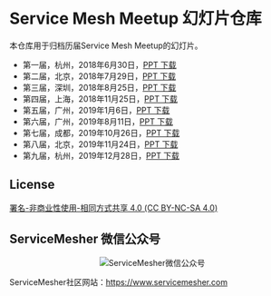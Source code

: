 # Service Mesh Meetup 幻灯片仓库

本仓库用于归档历届Service Mesh Meetup的幻灯片。

- 第一届，杭州，2018年6月30日，[PPT 下载](2018/06/hangzhou)
- 第二届，北京，2018年7月29日，[PPT 下载](2018/07/beijing)
- 第三届，深圳，2018年8月25日，[PPT 下载](2018/08/shenzhen)
- 第四届，上海，2018年11月25日，[PPT 下载](2018/11/shanghai)
- 第五届，广州，2019年1月6日，[PPT 下载](2019/01/guangzhou)
- 第六届，广州，2019年8月11日，[PPT 下载](2019/08/guangzhou)
- 第七届，成都，2019年10月26日，[PPT 下载](2019/10/chengdu)
- 第八届，北京，2019年11月24日，[PPT 下载](2019/11/beijing)
- 第九届，杭州，2019年12月28日，[PPT 下载](2019/12/hangzhou)

## License

[署名-非商业性使用-相同方式共享 4.0 (CC BY-NC-SA 4.0)](https://creativecommons.org/licenses/by-nc-sa/4.0/deed.zh)

## ServiceMesher 微信公众号

<p align="center">
<img src="https://ae01.alicdn.com/kf/Ud3e6500d112d4e98af8f7cc00059f043z.jpg" alt="ServiceMesher微信公众号"/>
</p>

ServiceMesher社区网站：https://www.servicemesher.com